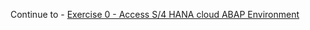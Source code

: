 
Continue to - [Exercise 0 - Access S/4 HANA cloud ABAP Environment](https://github.com/SAP-samples/teched2022-DT280/blob/70718b02edc49ce5b48defceb014007cdbd810ba/RAP6xx/RAP600/ex0/README.md)
